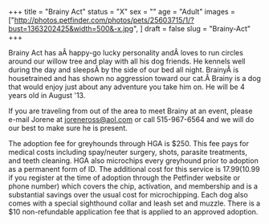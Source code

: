 +++
title = "Brainy Act"
status = "X"
sex = ""
age = "Adult"
images = ["http://photos.petfinder.com/photos/pets/25603715/1/?bust=1363202425&width=500&-x.jpg",
]
draft = false
slug = "Brainy-Act"
+++

Brainy Act has aÂ happy-go lucky personality andÂ loves to run circles around our willow tree and play with all his dog friends. He kennels well during the day and sleepsÂ by the side of our bed all night. BrainyÂ is housetrained and has shown no aggression toward our cat.Â Brainy is a dog that would enjoy just about any adventure you take him on. He will be 4 years old in August '13.


If you are traveling from out of the area to meet Brainy at an event, please e-mail Jorene at joreneross@aol.com or call 515-967-6564 and we will do our best to make sure he is present.

The adoption fee for greyhounds through HGA is $250. This fee pays for medical costs including spay/neuter surgery, shots, parasite treatments, and teeth cleaning. HGA also microchips every greyhound prior to adoption as a permanent form of ID. The additional cost for this service is $17.99 ($10.99 if you register at the time of adoption through the Petfinder website or phone number) which covers the chip, activation, and membership and is a substantial savings over the usual cost for microchipping. Each dog also comes with a special sighthound collar and leash set and muzzle. There is a $10 non-refundable application fee that is applied to an approved adoption.


